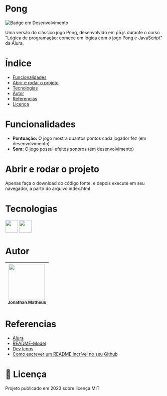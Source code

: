 [//]: # "Criar uma banner para o projeto"
[//]: # "Assim que tiver uma print da tela"
# Pong
![Badge em Desenvolvimento](https://img.shields.io/badge/STATUS-EM%20DESENVOLVIMENTO-brightgreen)

Uma versão do clássico jogo Pong, desenvolvido em p5.js durante o curso 
"Lógica de programação: comece em lógica com o jogo Pong e JavaScript" da Alura.

# Índice
* [Funcionalidades](#funcionalidades)
* [Abrir e rodar o projeto](#abrir-e-rodar-o-projeto)
* [Tecnologias](#tecnologias)
* [Autor](#autor)
* [Referencias](#referencias)
* [Licença](#licença)

# Funcionalidades
- **Pontuação:** O jogo mostra quantos pontos cada jogador fez (em 
desenvolvimento)
- **Som:** O jogo possui efeitos sonoros (em desenvolvimento)

# Abrir e rodar o projeto
Apenas faça o download do código fonte, e depois execute em seu navegador, a 
partir do arquivo index.html

# Tecnologias

<img src="https://cdn.jsdelivr.net/gh/devicons/devicon/icons/html5/html5-original.svg" height="40" /> <img src="https://cdn.jsdelivr.net/gh/devicons/devicon/icons/javascript/javascript-original.svg" height="40" />

# Autor
| [<img src="https://avatars.githubusercontent.com/u/109118732?s=96&v=4" width=115><br><sub>Jonathan Matheus</sub>](https://github.com/jonathan-matheus)
| :---: |

# Referencias
- [Alura](https://www.alura.com.br/)
- [README-Model](https://github.com/shyoutarou/README-Model)
- [Dev Icons](https://devicon.dev/)
- [Como escrever um README incrível no seu Github](https://www.alura.com.br/artigos/escrever-bom-readme)

# :page_with_curl: Licença
Projeto publicado em 2023 sobre licença MIT
